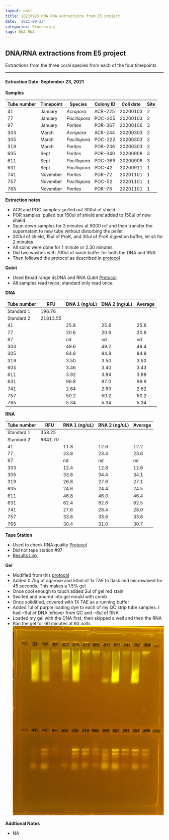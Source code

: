 ```yaml
---
layout: post
title: 20210923 RNA DNA extractions from E5 project
date: '2021-09-23'
categories: Processing
tags: DNA RNA
---
```


## DNA/RNA extractions from E5 project

Extractions from the three coral species from each of the four timepoints

---

#### Extraction Date: September 23, 2021 
**Samples**

| Tube number 	| Timepoint	   	| Species	    | Colony ID 	| Coll date		| Site       	|
|-------------	|------------	|-------------	|-------------	|-------------	|-------------	|
| 41		 	| January	 	| *Acropora*	| ACR-225      	| 20200103   	| 2				|
| 77			| January	 	| *Pocillopora*	| POC-205	    | 20200103		| 2				|
| 97		 	| January	  	| *Porites*		| POR-367    	| 20200106  	| 3				|
| 303		 	| March		 	| *Acropora*	| ACR-244     	| 20200303   	| 2				|
| 305			| March 		| *Pocillopora*	| POC-222	    | 20200303		| 2				|
| 319		 	| March	  		| *Porites*		| POR-236    	| 20200303  	| 2				|
| 605		 	| Sept		 	| *Porites*		| POR-340      	| 20200908   	| 3				|
| 611			| Sept	 		| *Pocillopora*	| POC-369	    | 20200908		| 3				|
| 631		 	| Sept		  	| *Pocillopora*	| POC-42     	| 20200911  	| 1				|
| 741		 	| November	 	| *Porites*		| POR-72   		| 20201101   	| 1				|
| 757			| November	 	| *Pocillopora*	| POC-52	    | 20201101		| 1				|
| 765		 	| November	  	| *Porites*		| POR-76    	| 20201101  	| 1				|

**Extraction notes**
 - ACR and POC samples: pulled out 300ul of shield
 - POR samples: pulled out 150ul of shield and added to 150ul of new shield 
 - Spun down samples for 3 minutes at 9000 rcf and then transfer the supernatant to new tube without disturbing the pellet
 - 300ul of shield, 15ul of ProK, and 30ul of ProK digestion buffer, let sit for 2 minutes
 - All spins were done for 1 minute or 2.30 minutes
 - Did two washes with 700ul of wash buffer for both the DNA and RNA
 - Then followed the protocol as described in [protocol](https://github.com/emmastrand/EmmaStrand_Notebook/blob/master/_posts/2019-05-31-Zymo-Duet-RNA-DNA-Extraction-Protocol.md)


**Qubit**
 - Used Broad range dsDNA and RNA Qubit [Protocol](https://meschedl.github.io/MESPutnam_Open_Lab_Notebook/Qubit-Protocol/)
 - All samples read twice, standard only read once
 
**DNA**

| Tube number 	| RFU		   	| DNA 1 (ng/uL) | DNA 2 (ng/uL) | Average     	|
|-------------	|------------	|-------------	|-------------	|-------------	|
| Standard 1  	| 196.76	 	| 		      	| 		      	|	         	|
| Standard 2 	| 21813.55	 	| 		    	| 		    	| 	        	|
| 41		 	|		     	| 25.8	     	| 25.8	     	| 25.8        	|
| 77		 	| 			   	| 20.6      	| 20.6        	| 20.6         |
| 97		  	|		     	| nd	      	| nd        	| nd        	|
| 303		 	| 			   	| 49.6        	| 49.2        	| 49.4        	|
| 305		  	|		     	| 84.8      	| 84.8         	| 84.8        	|
| 319		 	| 			   	| 3.50       	| 3.50      	| 3.50       	|
| 605		  	|		     	| 3.46       	| 3.40        	| 3.43        	|
| 611		 	| 			   	| 3.92        	| 3.84         	| 3.88       	|
| 631		  	|		     	| 96.8 	     	| 97.0         	| 96.9        	|
| 741		 	| 			   	| 2.64        	| 2.60         	| 2.62        	|
| 757		  	|		     	| 50.2        	| 50.2        	| 50.2        	|
| 765		 	| 			   	| 5.34        	| 5.34         	| 5.34        	|


**RNA**


| Tube number 	| RFU		   	| RNA 1 (ng/uL) | RNA 2 (ng/uL) | Average     	|
|-------------	|------------	|-------------	|-------------	|-------------	|
| Standard 1  	| 358.25	 	| 		      	| 		      	|	         	|
| Standard 2 	| 6841.70	 	| 		    	| 		    	| 	        	|
| 41		 	|		     	| 11.8	     	| 12.6	     	| 12.2        	|
| 77		 	| 			   	| 23.8      	| 23.4        	| 23.6          |
| 97		  	|		     	| nd 	      	| nd        	| nd        	|
| 303		 	| 			   	| 12.4        	| 12.8        	| 12.6        	|
| 305		  	|		     	| 33.8      	| 34.4         	| 34.1        	|
| 319		 	| 			   	| 26.6       	| 27.6      	| 27.1       	|
| 605		  	|		     	| 24.6       	| 24.4        	| 24.5        	|
| 611		 	| 			   	| 46.8        	| 46.0         	| 46.4       	|
| 631		  	|		     	| 62.4 	     	| 62.6       	| 62.5        	|
| 741		 	| 			   	| 27.6        	| 28.4         	| 28.0        	|
| 757		  	|		     	| 33.6        	| 33.6        	| 33.6        	|
| 765		 	| 			   	| 30.4        	| 31.0         	| 30.7        	|


**Tape Station**
 - Used to check RNA quality [Protocol](https://meschedl.github.io/MESPutnam_Open_Lab_Notebook/RNA-TapeStation-Protocol/) 
 - Did not tape station #97
 - [Results Link](https://github.com/Kterpis/Putnam_Lab_Notebook/blob/8d530709b89313d8db4a82a94058b689f55fdbbe/images/tape_station/2021-09-23%20-%2014.48.25.pdf)

**Gel**
 - Modified from this [protocol](https://meschedl.github.io/MESPutnam_Open_Lab_Notebook/Gel-Protocol/)
 - Added 0.75g of agarose and 50ml of 1x TAE to flask and microwaved for 45 seconds. This makes a 1.5% gel
 - Once cool enough to touch added 2ul of gel red stain
 - Swirled and poured into gel mould with comb
 - Once solidified, covered with 1X TAE as a running buffer
 - Added 1ul of purple loading dye to each of my QC strip tube samples. I had ~9ul of DNA leftover from QC and ~8ul of RNA
 - Loaded my gel with the DNA first, then skipped a well and then the RNA
 - Ran the gel for 60 minutes at 60 volts
 ![20210923_gel.jpg](https://github.com/Kterpis/Putnam_Lab_Notebook/blob/master/images/gels/20210923_gel.jpg?raw=true)
 
 **Addtional Notes**
  - NA